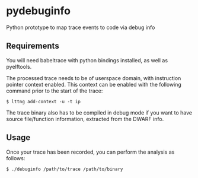# pydebuginfo
Python prototype to map trace events to code via debug info

## Requirements
You will need babeltrace with python bindings installed, as well as
pyelftools.

The processed trace needs to be of userspace domain, with instruction
pointer context enabled. This context can be enabled with the
following command prior to the start of the trace:

    $ lttng add-context -u -t ip

The trace binary also has to be compiled in debug mode if you want to
have source file/function information, extracted from the DWARF info.

## Usage
Once your trace has been recorded, you can perform the analysis as follows:

    $ ./debuginfo /path/to/trace /path/to/binary
